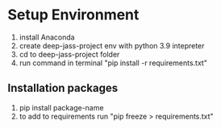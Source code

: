


# Setup Environment

1) install Anaconda
2) create deep-jass-project env with python 3.9 intepreter
3) cd to deep-jass-project folder
4) run command in terminal "pip install -r requirements.txt"

## Installation packages
1) pip install package-name
2) to add to requirements run "pip freeze > requirements.txt"

